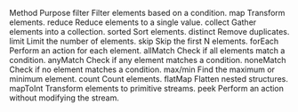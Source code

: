Method	            Purpose
filter	            Filter elements based on a condition.
map	                Transform elements.
reduce	            Reduce elements to a single value.
collect	            Gather elements into a collection.
sorted	            Sort elements.
distinct	        Remove duplicates.
limit	            Limit the number of elements.
skip	            Skip the first N elements.
forEach	            Perform an action for each element.
allMatch	        Check if all elements match a condition.
anyMatch	        Check if any element matches a condition.
noneMatch	        Check if no element matches a condition.
max/min	            Find the maximum or minimum element.
count	            Count elements.
flatMap	            Flatten nested structures.
mapToInt	        Transform elements to primitive streams.
peek	            Perform an action without modifying the stream.